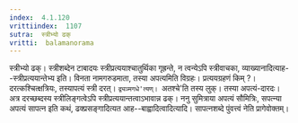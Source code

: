 ```yaml
---
index:  4.1.120
vrittiindex:  1107
sutra:  स्त्रीभ्यो ढक्
vritti:  balamanorama 
---
```


स्त्रीभ्यो ढक्। स्त्रीशब्देन टाबादयः स्त्रीप्रत्ययाश्चातुर्थिका गृह्रन्ते, न त्वन्येऽपि स्त्रीवाचका, व्याख्यानादित्याह--स्त्रीप्रत्ययान्तेभ्य इति। विनता नामगरुडमाता, तस्या अपत्यमिति विग्रहः। प्रत्ययग्रहणं किम् ?। दरत्कश्चित्क्षत्रियः, तस्यापत्यं स्त्री दरत्। `द्व्यञ्मगधे'त्यण्। `अतश्चे'ति तस्य लुक्। तस्या अपत्यं-दारदः। अत्र दरच्छब्दस्य स्त्रीलिङ्गत्वेऽपि स्त्रीप्रत्ययान्तत्वाऽभावान्न ढक्। ननु सुमित्राया अपत्यं सौमित्रिः, सपत्न्या अपत्यं सापत्न इति कथं, ढक्प्रसङ्गादित्यत आह--बाह्वादित्वादित्यादि। सापत्नशब्दे पुंवत्त्वं नेति प्रागेवोक्तम्।

